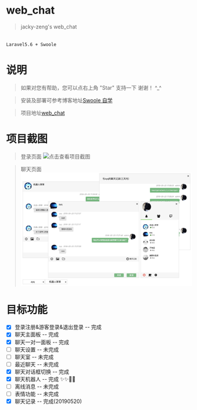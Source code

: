 # web_chat

> jacky-zeng's web_chat
``` bash

Laravel5.6 + Swoole

```

# 说明

>  如果对您有帮助，您可以点右上角 "Star" 支持一下 谢谢！ ^_^

>  安装及部署可参考博客地址[Swoole 自学](http://www.zengyanqi.com/2018/11/24/swoole-study-8-laravel-swoole/)

>  项目地址[web_chat](http://chat.zengyanqi.com/chat)

# 项目截图

> 登录页面
![点击查看项目截图](https://github.com/jacky-zeng/web_chat/raw/master/public/introduction/login.jpg)

> 聊天页面
![点击查看项目截图](https://github.com/jacky-zeng/web_chat/raw/master/public/introduction/chat.jpg)

# 目标功能
- [x] 登录注册&游客登录&退出登录 -- 完成
- [x] 聊天主面板 -- 完成
- [x] 聊天一对一面板 -- 完成
- [ ] 聊天设置 -- 未完成
- [ ] 聊天室 -- 未完成
- [ ] 最近聊天 -- 未完成
- [x] 聊天对话框切换 -- 完成
- [x] 聊天机器人 -- 完成 ✨✨🎉🎉
- [ ] 离线消息 -- 未完成
- [ ] 表情功能 -- 未完成
- [x] 聊天记录 -- 完成(20190520)
